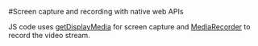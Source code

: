 #Screen capture and recording with native web APIs

JS code uses [getDisplayMedia][1] for screen capture and [MediaRecorder][2]
to record the video stream.

[1]: https://developer.mozilla.org/en-US/docs/Web/API/MediaDevices/getDisplayMedia
[2]: https://developer.mozilla.org/en-US/docs/Web/API/MediaRecorder
